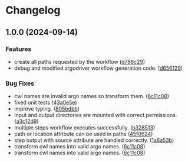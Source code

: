 # Changelog

## 1.0.0 (2024-09-14)


### Features

* create all paths requested by the workflow ([d788c29](https://github.com/PolusAI/compute/commit/d788c29a890d687c4008072644d9993f8bfee94d))
* debug and modified argodriver workflow generation code. ([d656129](https://github.com/PolusAI/compute/commit/d656129b5cbfe58d630c45ae5e327bec27748b34))


### Bug Fixes

* cwl names are invalid argo names so transform them. ([6c11c08](https://github.com/PolusAI/compute/commit/6c11c081ee1e6c2dbba8c121882eef7500c93444))
* fixed unit tests ([43a0e5e](https://github.com/PolusAI/compute/commit/43a0e5e1837032884d8efd86379dc2c0bb1198bb))
* improve typing. ([805bdbb](https://github.com/PolusAI/compute/commit/805bdbb85ed602032f605ea2f13f8f40d9e1e533))
* input and output directories are mounted with correct permissions. ([a3c12d9](https://github.com/PolusAI/compute/commit/a3c12d90c37ade29034ecd58fba3df71a4bb1636))
* multiple steps workflow executes successfully. ([b328513](https://github.com/PolusAI/compute/commit/b32851312da777fbc322ade66610d84530923873))
* path or location attribute can be used in  paths ([45f0624](https://github.com/PolusAI/compute/commit/45f0624690237f13cbc5f77e0e707a88bc48d6a2))
* step output with source attribute are handled correctly. ([1a6a53b](https://github.com/PolusAI/compute/commit/1a6a53b445129d68bb2fe9c4464ec00e21d6ae5a))
* transform cwl names into valid  argo names. ([6c11c08](https://github.com/PolusAI/compute/commit/6c11c081ee1e6c2dbba8c121882eef7500c93444))
* transform cwl names into valid argo names. ([6c11c08](https://github.com/PolusAI/compute/commit/6c11c081ee1e6c2dbba8c121882eef7500c93444))
